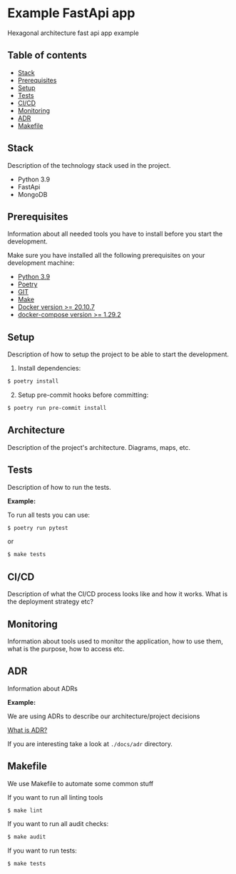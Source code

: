 # Example FastApi app

Hexagonal architecture fast api app example

## Table of contents

- [Stack](#stack)
- [Prerequisites](#prerequisites)
- [Setup](#setup)
- [Tests](#tests)
- [CI/CD](#ci/cd)
- [Monitoring](#monitoring)
- [ADR](#adr)
- [Makefile](#makefile)

## Stack

Description of the technology stack used in the project.

- Python 3.9
- FastApi
- MongoDB

## Prerequisites

Information about all needed tools you have to install before you start the development.

Make sure you have installed all the following prerequisites on your development machine:

- [Python 3.9](https://www.python.org/downloads/)
- [Poetry](https://python-poetry.org/)
- [GIT](https://git-scm.com/downloads)
- [Make](http://gnuwin32.sourceforge.net/packages/make.htm)
- [Docker version >= 20.10.7](https://www.docker.com/get-started)
- [docker-compose version >= 1.29.2](https://docs.docker.com/compose/install/)

## Setup

Description of how to setup the project to be able to start the development.

1. Install dependencies:

```bash
$ poetry install
```

2. Setup pre-commit hooks before committing:

```bash
$ poetry run pre-commit install
```

## Architecture

Description of the project's architecture. Diagrams, maps, etc.

## Tests

Description of how to run the tests.

**Example:**

To run all tests you can use:

```bash
$ poetry run pytest
```

or

```bash
$ make tests
```

## CI/CD

Description of what the CI/CD process looks like and how it works. What is the deployment strategy etc?

## Monitoring

Information about tools used to monitor the application, how to use them, what is the purpose, how to access etc.

## ADR

Information about ADRs

**Example:**

We are using ADRs to describe our architecture/project decisions

[What is ADR?](https://github.com/joelparkerhenderson/architecture-decision-record)

If you are interesting take a look at `./docs/adr` directory.

## Makefile

We use Makefile to automate some common stuff

If you want to run all linting tools

```bash
$ make lint
```

If you want to run all audit checks:

```bash
$ make audit
```

If you want to run tests:

```bash
$ make tests
```
